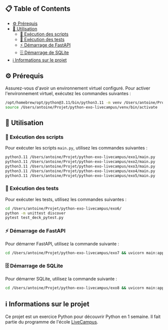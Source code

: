 ## 📋 Table of Contents

- [⚙️ Prérequis](#⚙-prérequis)
- [🚀 Utilisation](#-utilisation)
  - [📜 Exécution des scripts](#-exécution-des-scripts)
  - [🧪 Exécution des tests](#-exécution-des-tests)
  - [⚡ Démarrage de FastAPI](#-démarrage-de-fastapi)
  - [🗄️ Démarrage de SQLite](#🗄-démarrage-de-sqlite)
- [ℹ️ Informations sur le projet](#ℹ-informations-sur-le-projet)

## ⚙️ Prérequis

Assurez-vous d'avoir un environnement virtuel configuré. Pour activer l'environnement virtuel, exécutez les commandes suivantes :

```bash
/opt/homebrew/opt/python@3.11/bin/python3.11 -m venv /Users/antoine/Projet/python-exo-livecampus/venv
source /Users/antoine/Projet/python-exo-livecampus/venv/bin/activate
```

## 🚀 Utilisation

### 📜 Exécution des scripts

Pour exécuter les scripts `main.py`, utilisez les commandes suivantes :

```bash
python3.11 /Users/antoine/Projet/python-exo-livecampus/exo1/main.py
python3.11 /Users/antoine/Projet/python-exo-livecampus/exo2/main.py
python3.11 /Users/antoine/Projet/python-exo-livecampus/exo3/main.py
python3.11 /Users/antoine/Projet/python-exo-livecampus/exo4/main.py
python3.11 /Users/antoine/Projet/python-exo-livecampus/exo5/main.py
```

### 🧪 Exécution des tests

Pour exécuter les tests, utilisez les commandes suivantes :

```bash
cd /Users/antoine/Projet/python-exo-livecampus/exo6/
python -m unittest discover
pytest test_deck_pytest.py
```

### ⚡ Démarrage de FastAPI

Pour démarrer FastAPI, utilisez la commande suivante :

```bash
cd /Users/antoine/Projet/python-exo-livecampus/exo7 && uvicorn main:app --reload
```

### 🗄️ Démarrage de SQLite

Pour démarrer SQLite, utilisez la commande suivante :

```bash
cd /Users/antoine/Projet/python-exo-livecampus/exo8 && uvicorn main:app --reload
```

## ℹ️ Informations sur le projet

Ce projet est un exercice Python pour découvrir Python en 1 semaine. Il fait partie du programme de l'école [LiveCampus](https://www.livecampus.fr).
